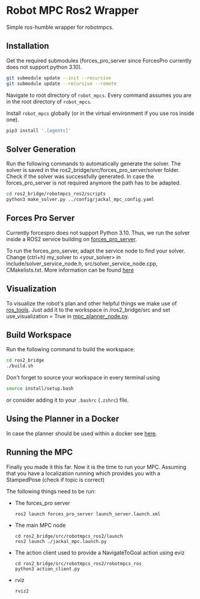 # Robot MPC Ros2 Wrapper

Simple ros-humble wrapper for robotmpcs.


## Installation

Get the required submodules (forces_pro_server since ForcesPro currently does not support python 3.10).

```bash
git submodule update --init --recursive
git submodule update --recursive --remote
```

Navigate to root directory of `robot_mpcs`.
Every command assumes you are in the root directory of `robot_mpcs`.


Install `robot_mpcs` globally (or in the virtual environment if you use ros inside one).
```bash
pip3 install '.[agents]'
```

## Solver Generation

Run the following commands to automatically generate the solver. The solver is saved in the ros2_bridge/src/forces_pro_server/solver folder. Check if the solver was successfully generated.
In case the forces_pro_server is not required anymore the path has to be adapted.

```bash
cd ros2_bridge/robotmpcs_ros2/scripts
python3 make_solver.py ../config/jackal_mpc_config.yaml
```

## Forces Pro Server
Currently forcespro does not support Python 3.10. Thus, we run the solver inside a ROS2 service building on [forces_pro_server](https://github.com/oscardegroot/forces_pro_server).


To run the forces_pro_server, adapt the service node to find your solver. Change (ctrl+h) my_solver to <your_solver> in include/solver_service_node.h, src/solver_service_node.cpp, CMakelists.txt.
More information can be found [here](https://github.com/oscardegroot/forces_pro_server/blob/main/README.md)

## Visualization 
To visualize the robot's plan and other helpful things we make use of [ros_tools](https://github.com/oscardegroot/ros_tools/tree/ros2). Just add it to the workspace in /ros2_bridge/src and set use_visualization = True in [mpc_planner_node.py](src/robotmpcs_ros2/robotmpcs_ros2/mpc_planner_node.py).


## Build Workspace
Run the following command to build the workspace:
```bash
cd ros2_bridge
./build.sh
```
Don't forget to source your workspace in every terminal using
```bash
source install/setup.bash
```
or consider adding it to your `.bashrc` (`.zshrc`) file.
## Using the Planner in a Docker
In case the planner should be used within a docker see [here](doc/docker_doc.md).

## Running the MPC
Finally you made it this far. Now it is the time to run your MPC.
Assuming that you have a localization running which provides you with a StampedPose (check if topic is correct)

The following things need to be run:
- The forces_pro server
  ```
  ros2 launch forces_pro_server launch_server.launch.xml
  ```
- The main MPC node
    ```
  cd ros2_bridge/src/robotmpcs_ros2/launch
  ros2 launch ./jackal_mpc.launch.py 
  ```
- The action client used to provide a NavigateToGoal action using eviz
  ```
  cd ros2_bridge/src/robotmpcs_ros2/robotmpcs_ros
  python3 action_client.py 
  ```
- rviz
  ```
  rviz2
  ```


